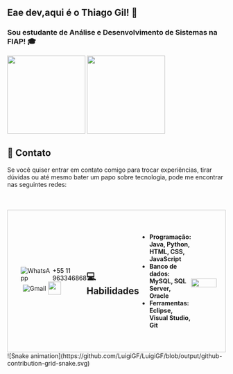 
  <h2>Eae dev,aqui é o Thiago Gil! 👋</h2>
  <h3><p>Sou estudante de Análise e Desenvolvimento de Sistemas na FIAP! 🎓</p></h3>

<div >
  <img height="180em" src="https://github-readme-stats.vercel.app/api?username=thiagogilcamargo&show_icons=true&theme=dark"/>
  <img height="180em" src="https://github-readme-stats.vercel.app/api/top-langs/?username=thiagogilcamargo&layout=compact&theme=dark"/>
</div>
 <h2>📧 Contato</h2>
  <p>Se você quiser entrar em contato comigo para trocar experiências, tirar dúvidas ou até mesmo bater um papo sobre tecnologia, pode me encontrar nas seguintes redes:</p>
  <div style="display: flex; align-items: center; justify-content: space-between; border: 1px solid #ccc; padding: 20px; margin-top: 50px;">
  <div style="display: flex; align-items: center;">
    <i class="fas fa-phone-alt fa-lg" style="color: #4caf50; margin-right: 5px;"></i>
    <div style="margin-left: 5px;">
    <div style="display: flex; align-items: center;">
        <img src="https://img.icons8.com/color/24/000000/whatsapp.png" alt="WhatsApp" style="margin-right: 5px;"/>
        <span><a href="https://wa.me/+55 11 963346868" style="text-decoration: none; color: #000;">+55 11 963346868</a></span>
      </div>
      <div style="display: flex; align-items: center; margin-left: 5px;">
        <img src="https://img.icons8.com/fluent/24/000000/gmail-new.png" alt="Gmail" style="margin-right: 5px;"/>
         <a href="mailto:thiagogilcmargo@gmail.com"><img width="30" src="gmail.svg"></a>
      </div>
    </div>
  </div> 
  
<h2>💻 Habilidades</h2>
  <ul>
    <h4><li>Programação: Java, Python, HTML, CSS, JavaScript</li>
    <li>Banco de dados: MySQL, SQL Server, Oracle</li>
      <li>Ferramentas: Eclipse, Visual Studio, Git</li></h4>
  </ul>
 
   <img src="https://raw.githubusercontent.com/LuigiGf/LuigiGf/main/code.gif" width="100%" style="margin-top: 10px;"/>

</div>
![Snake animation](https://github.com/LuigiGF/LuigiGF/blob/output/github-contribution-grid-snake.svg)
